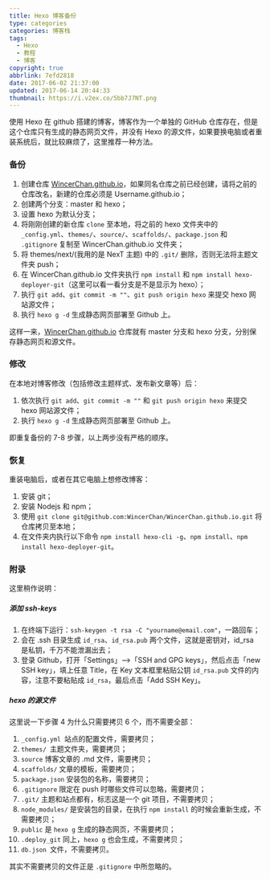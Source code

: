 ```yaml
---
title: Hexo 博客备份
type: categories
categories: 博客栈
tags:
  - Hexo
  - 教程
  - 博客
copyright: true
abbrlink: 7efd2818
date: 2017-06-02 21:37:00
updated: 2017-06-14 20:44:33
thumbnail: https://i.v2ex.co/5bb7J7NT.png
---
```


使用 Hexo 在 github 搭建的博客，博客作为一个单独的 GitHub 仓库存在，但是这个仓库只有生成的静态网页文件，并没有 Hexo 的源文件，如果要换电脑或者重装系统后，就比较麻烦了，这里推荐一种方法。

<!-- more -->

### 备份

1. 创建仓库 [WincerChan.github.io](https://wincerchan.github.io)，如果同名仓库之前已经创建，请将之前的仓库改名，新建的仓库必须是 Username.github.io；
2. 创建两个分支：master 和 hexo；
3. 设置 hexo 为默认分支；
4. 将刚刚创建的新仓库 `clone` 至本地，将之前的 hexo 文件夹中的`_config.yml`、`themes/`、`source/`、`scaffolds/`、`package.json` 和 `.gitignore` 复制至 WincerChan.github.io 文件夹；
5. 将 themes/next/(我用的是 NexT 主题) 中的 `.git/` 删除，否则无法将主题文件夹 push；
6. 在 WincerChan.github.io 文件夹执行 `npm install` 和 `npm install hexo-deployer-git`（这里可以看一看分支是不是显示为 hexo）；
7. 执行 `git add`、`git commit -m ""`、`git push origin hexo` 来提交 hexo 网站源文件；
8. 执行 `hexo g -d` 生成静态网页部署至 Github 上。

这样一来，[WincerChan.github.io](https://wincerchan.github.io) 仓库就有 master 分支和 hexo 分支，分别保存静态网页和源文件。

### 修改

在本地对博客修改（包括修改主题样式、发布新文章等）后：

1. 依次执行 `git add`、`git commit -m ""` 和 `git push origin hexo` 来提交 hexo 网站源文件；
2. 执行 `hexo g -d` 生成静态网页部署至 Github 上。

即重复备份的 7-8 步骤，以上两步没有严格的顺序。

### 恢复

重装电脑后，或者在其它电脑上想修改博客：

1. 安装 git；
2. 安装 Nodejs 和 npm；
3. 使用 `git clone git@github.com:WincerChan/WincerChan.github.io.git` 将仓库拷贝至本地；
4. 在文件夹内执行以下命令 `npm install hexo-cli -g`、`npm install`、`npm install hexo-deployer-git`。

### 附录

这里稍作说明：

##### 添加 ssh-keys

1. 在终端下运行：`ssh-keygen -t rsa -C "yourname@email.com"`，一路回车；
2. 会在 .ssh 目录生成 `id_rsa`、`id_rsa.pub` 两个文件，这就是密钥对，id_rsa 是私钥，千万不能泄漏出去；
3. 登录 Github，打开「Settings」-->「SSH and GPG keys」，然后点击「new SSH key」，填上任意 Title，在 Key 文本框里粘贴公钥 `id_rsa.pub` 文件的内容，注意不要粘贴成 `id_rsa`，最后点击「Add SSH Key」。

##### hexo 的源文件

这里说一下步骤 4 为什么只需要拷贝 6 个，而不需要全部：

1. `_config.yml `站点的配置文件，需要拷贝；
2. `themes/ `主题文件夹，需要拷贝；
3. `source` 博客文章的 .md 文件，需要拷贝；
4. `scaffolds/` 文章的模板，需要拷贝；
5. `package.json` 安装包的名称，需要拷贝；
6. `.gitignore` 限定在 push 时哪些文件可以忽略，需要拷贝；
7. `.git/` 主题和站点都有，标志这是一个 git 项目，不需要拷贝；
8. `node_modules/` 是安装包的目录，在执行 `npm install` 的时候会重新生成，不需要拷贝；
9. `public` 是 `hexo g` 生成的静态网页，不需要拷贝；
10. `.deploy_git` 同上，`hexo g` 也会生成，不需要拷贝；
11. `db.json `文件，不需要拷贝。

其实不需要拷贝的文件正是 `.gitignore` 中所忽略的。